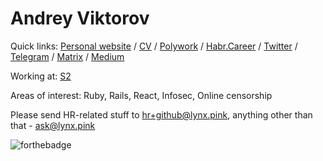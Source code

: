 # Andrey Viktorov

Quick links: [Personal website](https://lynx.pink) / [CV](https://lynx.pink/cv) / [Polywork](https://poly.work/lynx) / [Habr.Career](https://career.habr.com/andvxyz) / [Twitter](https://twitter.com/libneko) / [Telegram](https://telegram.org/libneko) / [Matrix](https://matrix.to/#/@libneko:matrix.org) / [Medium](https://andv.medium.com)

Working at: [S2](https://salesap.ru)

Areas of interest: Ruby, Rails, React, Infosec, Online censorship

Please send HR-related stuff to hr+github@lynx.pink, anything other than that - ask@lynx.pink

![forthebadge](https://forthebadge.com/images/badges/contains-cat-gifs.svg)
